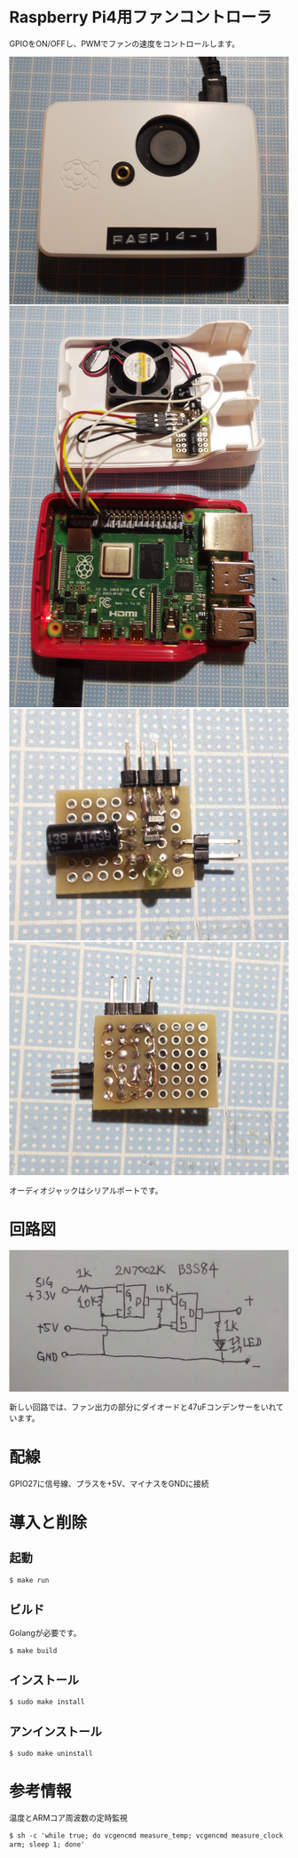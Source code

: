 # Raspberry Pi4用ファンコントローラ

GPIOをON/OFFし、PWMでファンの速度をコントロールします。

![photo1](images/photo1.jpg)
![photo2](images/photo2.jpg)
![photo3](images/photo3.jpg)
![photo4](images/photo4.jpg)

オーディオジャックはシリアルポートです。

# 回路図

![image1](images/image1.jpg)

新しい回路では、ファン出力の部分にダイオードと47uFコンデンサーをいれています。

# 配線

GPIO27に信号線、プラスを+5V、マイナスをGNDに接続

# 導入と削除

## 起動

	$ make run

## ビルド

Golangが必要です。

	$ make build

## インストール

	$ sudo make install

## アンインストール

	$ sudo make uninstall

# 参考情報

温度とARMコア周波数の定時監視

	$ sh -c 'while true; do vcgencmd measure_temp; vcgencmd measure_clock arm; sleep 1; done'

